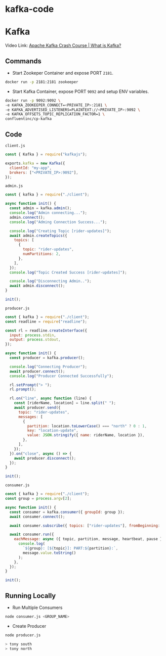 # kafka-code


# Kafka
Video Link: [Apache Kafka Crash Course | What is Kafka?](https://youtu.be/ZJJHm_bd9Zo)


## Commands
- Start Zookeper Container and expose PORT `2181`.
```bash
docker run -p 2181:2181 zookeeper
```
- Start Kafka Container, expose PORT `9092` and setup ENV variables.
```bash
docker run -p 9092:9092 \
-e KAFKA_ZOOKEEPER_CONNECT=<PRIVATE_IP>:2181 \
-e KAFKA_ADVERTISED_LISTENERS=PLAINTEXT://<PRIVATE_IP>:9092 \
-e KAFKA_OFFSETS_TOPIC_REPLICATION_FACTOR=1 \
confluentinc/cp-kafka
```

## Code
`client.js`
```js
const { Kafka } = require("kafkajs");

exports.kafka = new Kafka({
  clientId: "my-app",
  brokers: ["<PRIVATE_IP>:9092"],
});

```
`admin.js`
```js
const { kafka } = require("./client");

async function init() {
  const admin = kafka.admin();
  console.log("Admin connecting...");
  admin.connect();
  console.log("Adming Connection Success...");

  console.log("Creating Topic [rider-updates]");
  await admin.createTopics({
    topics: [
      {
        topic: "rider-updates",
        numPartitions: 2,
      },
    ],
  });
  console.log("Topic Created Success [rider-updates]");

  console.log("Disconnecting Admin..");
  await admin.disconnect();
}

init();
```
`producer.js`
```js
const { kafka } = require("./client");
const readline = require("readline");

const rl = readline.createInterface({
  input: process.stdin,
  output: process.stdout,
});

async function init() {
  const producer = kafka.producer();

  console.log("Connecting Producer");
  await producer.connect();
  console.log("Producer Connected Successfully");

  rl.setPrompt("> ");
  rl.prompt();

  rl.on("line", async function (line) {
    const [riderName, location] = line.split(" ");
    await producer.send({
      topic: "rider-updates",
      messages: [
        {
          partition: location.toLowerCase() === "north" ? 0 : 1,
          key: "location-update",
          value: JSON.stringify({ name: riderName, location }),
        },
      ],
    });
  }).on("close", async () => {
    await producer.disconnect();
  });
}

init();
```
`consumer.js`
```js
const { kafka } = require("./client");
const group = process.argv[2];

async function init() {
  const consumer = kafka.consumer({ groupId: group });
  await consumer.connect();

  await consumer.subscribe({ topics: ["rider-updates"], fromBeginning: true });

  await consumer.run({
    eachMessage: async ({ topic, partition, message, heartbeat, pause }) => {
      console.log(
        `${group}: [${topic}]: PART:${partition}:`,
        message.value.toString()
      );
    },
  });
}

init();
```
## Running Locally
- Run Multiple Consumers
```bash
node consumer.js <GROUP_NAME>
```
- Create Producer
```bash
node producer.js
```
```bash
> tony south
> tony north
```
